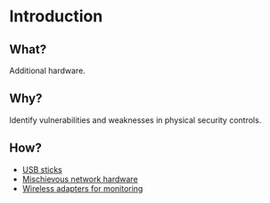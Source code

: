 # Introduction

## What?

Additional hardware.

## Why?

Identify vulnerabilities and weaknesses in physical security controls.

## How?

* [USB sticks](usb.md)
* [Mischievous network hardware](network.md)
* [Wireless adapters for monitoring](wireless.md)








